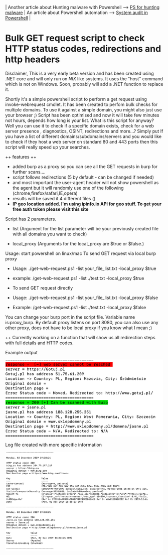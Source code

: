 | Another article about Hunting malware with Powershell --> [PS for hunting malware](https://art-ek.github.io/pshell-virusTotal/) | An article about Powershell automation –> [System audit in Powershell](https://art-ek.github.io/SystemAudit/) |

# Bulk GET request script to check HTTP status codes, redirections and http headers #

Disclaimer, This is a very early beta version and has been created using .NET core and will only run on *NIX* like systems.
It uses the "host" command which is not on Windows. Soon, probably will add a .NET function to replace it.

Shortly it's a simple powershell script to perform a get request using invoke-webrequest cmdlet.
It has been created to perfom bulk checks for multiple domains. To use it against a simple domain, you might also just use your browser ;)
Script has been optimised and now it will take few minutes not hours, depends how long is your list.
What is this script for anyway?
Well you can use it to check if a specific domain exists, check for a web server presence , diagnostics, OSINT, redirections and more...?
Simply put If you have a list of different domains/subdomains/servers and you would like to check if they host a web server on standard 80 and 443 ports then this script will really speed up your searches.

++ features ++
- added burp as a proxy so you can see all the GET requests in burp for further scans....
- script follows redirections (5 by default - can be changed if needed)
- and most important the user-agent header will not show powershell as the agent but it will randomly use one of the following (chrome,firefox/safari,IE,opera)
- results will be saved it 4 different files ()
- **IP geo location added. I'm using ipinfo.io API for geo stuff. To get your free auth token please visit this site**

Script has 2 parameters.
- list (Argument for the list parameter will be your previously created file with all domains you want to check)

- local_proxy (Arguments for the local_proxy are $true or $false.)

Usage:
start powershell on linux/mac
To send GET request via local burp proxy
-    Usage: ./get-web-request.ps1 -list your_file_list.txt -local_proxy $true 
-    example: /get-web-request.ps1 -list ./test.txt -local_proxy $true
   
-    To send GET request directly
-    Usage: ./get-web-request.ps1 -list your_file_list.txt -local_proxy $false
-    Example: /get-web-request.ps1 -list ./test.txt -local_proxy $false

   You can change your burp port in the script file. Variable name is:proxy_burp.
   By default proxy listens on port 8080, you can also use any other proxy, does not have to be local proxy if you know what I mean ;)
  
++ Currently working on a function that will show us all redirection steps with full details and HTTP codes.

Example output

![example output](./4.png)

Log file created with more specific information

![example output](./log_output.png)


